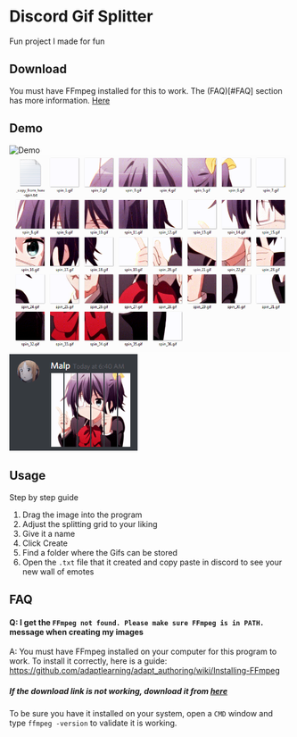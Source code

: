 # Discord Gif Splitter

Fun project I made for fun

## Download

You must have FFmpeg installed for this to work. The (FAQ)[#FAQ] section has more information.
[Here](https://github.com/Malpp/DiscordGifSplitter/releases)

## Demo

![Demo](Demo.gif)
![Demo Results](Demo_Results.png)
![Demo Discord](Demo_Discord.gif)

## Usage

Step by step guide
1. Drag the image into the program
2. Adjust the splitting grid to your liking
3. Give it a name
4. Click Create
5. Find a folder where the Gifs can be stored
6. Open the `.txt` file that it created and copy paste in discord to see your new wall of emotes

## <a name="FAQ"></a>FAQ

#### Q: I get the `FFmpeg not found. Please make sure FFmpeg is in PATH.` message when creating my images
A: You must have FFmpeg installed on your computer for this program to work. To install it correctly, here is a guide: https://github.com/adaptlearning/adapt_authoring/wiki/Installing-FFmpeg

##### If the download link is not working, download it from [here](https://ffmpeg.zeranoe.com/builds/win64/static/ffmpeg-20180502-e07b191-win64-static.zip)

To be sure you have it installed on your system, open a `CMD` window and type `ffmpeg -version` to validate it is working.